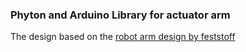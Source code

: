 ### Phyton and Arduino Library for actuator arm
The design based on the [robot arm design by feststoff](https://www.thingiverse.com/thing:205539)
